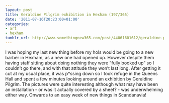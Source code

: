 ```yaml
---
layout: post
title: Geraldine Pilgrim exhibition in Hexham (197/365)
date: '2011-07-16T20:23:00+01:00'
categories:
- art
- hexham
tumblr_url: http://www.somethingnew365.com/post/44061601612/geraldine-pilgrim-exhibition-in-hexham-197365
---
```

I was hoping my last new thing before my hols would be going to a new barber in Hexham, as a new one had opened up. However despite them having staff sitting about doing nothing they were “fully booked up” so I couldn’t go there, and with that attitude they won’t last long.
After getting it cut at my usual place, it was p*ssing down so I took refuge in the Queens Hall and spent a few minutes looking around an exhibition by Geraldine Pilgrim. The pictures were quite interesting although what may have been an installation - or was it actually covered by a sheet? - was underwhelming either way.
Onwards to an easy week of new things in Scandanavia!
